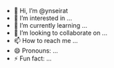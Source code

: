 - 👋 Hi, I’m @ynseirat
- 👀 I’m interested in ...
- 🌱 I’m currently learning ...
- 💞️ I’m looking to collaborate on ...
- 📫 How to reach me ...
- 😄 Pronouns: ...
- ⚡ Fun fact: ...

<!---
ynseirat/ynseirat is a ✨ special ✨ repository because its `README.md` (this file) appears on your GitHub profile.
You can click the Preview link to take a look at your changes.
--->
